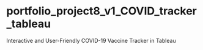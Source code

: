 # portfolio_project8_v1_COVID_tracker_tableau
Interactive and User-Friendly COVID-19 Vaccine Tracker in Tableau
